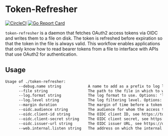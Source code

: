# Token-Refresher

[![CircleCI](https://circleci.com/gh/observatorium/token-refresher.svg?style=svg)](https://circleci.com/gh/observatorium/token-refresher)
[![Go Report Card](https://goreportcard.com/badge/github.com/observatorium/token-refresher)](https://goreportcard.com/report/github.com/observatorium/token-refresher)

`token-refresher` is a daemon that fetches OAuth2 access tokens via OIDC and writes them to a file on disk.
The token is refreshed before expiration so that the token in the file is always valid.
This workflow enables applications that only know how to read bearer tokens from a file to interface with APIs that use OAuth2 for authentication.

## Usage

[embedmd]:# (tmp/help.txt)
```txt
Usage of ./token-refresher:
      --debug.name string            A name to add as a prefix to log lines. (default "token-refresher")
      --file string                  The path to the file in which to write the retrieved token. (default "token")
      --log.format string            The log format to use. Options: 'logfmt', 'json'. (default "logfmt")
      --log.level string             The log filtering level. Options: 'error', 'warn', 'info', 'debug'. (default "info")
      --margin duration              The margin of time before a token expires to try to refresh it. (default 5m0s)
      --oidc.audience string         The audience for whom the access token is intended, see https://openid.net/specs/openid-connect-core-1_0.html#IDToken.
      --oidc.client-id string        The OIDC client ID, see https://tools.ietf.org/html/rfc6749#section-2.3.
      --oidc.client-secret string    The OIDC client secret, see https://tools.ietf.org/html/rfc6749#section-2.3.
      --oidc.issuer-url string       The OIDC issuer URL, see https://openid.net/specs/openid-connect-discovery-1_0.html#IssuerDiscovery.
      --web.internal.listen string   The address on which the internal server listens. (default ":8081")
```

